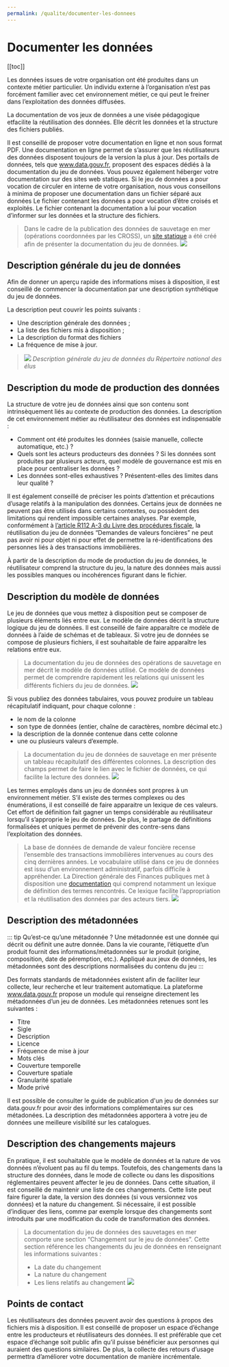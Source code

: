 ```yaml
---
permalink: /qualite/documenter-les-donnees
---
```



# Documenter les données

[[toc]]

Les données issues de votre organisation ont été produites dans un contexte métier particulier. Un individu externe à l’organisation n’est pas forcément familier avec cet environnement métier, ce qui peut le freiner dans l’exploitation des données diffusées.

La documentation de vos jeux de données a une visée pédagogique etfacilite la réutilisation des données. Elle décrit les données et la structure des fichiers publiés.

Il est conseillé de proposer votre documentation en ligne et non sous format PDF. Une documentation en ligne permet de s’assurer que les réutilisateurs des données disposent toujours de la version la plus à jour. Des portails de données, tels que www.data.gouv.fr, proposent des espaces dédiés à la documentation du jeu de données. Vous pouvez également héberger votre documentation sur des sites web statiques. Si le jeu de données a pour vocation de circuler en interne de votre organisation, nous vous conseillons à minima de proposer une documentation dans un fichier séparé aux données  Le fichier contenant les données a pour vocation d’être croisés et exploités. Le fichier contenant la documentation a lui pour vocation d’informer sur les données et la structure des fichiers.

>Dans le cadre de la publication des données de sauvetage en mer (opérations coordonnées par les CROSS), un [site statique](https://mtes-mct.github.io/secmar-documentation/) a été créé afin de présenter la documentation du jeu de données.
> ![](./images/doc_secmar.png)

## Description générale du jeu de données 

Afin de donner un aperçu rapide des informations mises à disposition, il est conseillé de commencer la documentation par une description synthétique du jeu de données.

La description peut couvrir les points suivants :
* Une description générale des données ;
* La liste des fichiers mis à disposition ;
* La description du format des fichiers
* La fréquence de mise à jour.

> ![](./images/description_rne.png)
> *Description générale du jeu de données du Répertoire national des élus*

## Description du mode de production des données 

La structure de votre jeu de données ainsi que son contenu sont intrinsèquement liés au contexte de production des données. La description de cet environnement métier au réutilisateur des données est indispensable :
* Comment ont été produites les données (saisie manuelle, collecte automatique, etc.) ?
* Quels sont les acteurs producteurs des données ? Si les données sont produites par plusieurs acteurs, quel modèle de gouvernance est mis en place pour centraliser les données ?
* Les données sont-elles exhaustives ? Présentent-elles des limites dans leur qualité ?

Il est également conseillé de préciser les points d’attention et précautions d’usage relatifs à la manipulation des données. Certains jeux de données ne peuvent pas être utilisés dans certains contextes, ou possèdent des limitations qui rendent impossible certaines analyses. Par exemple, conformément à  [l’article R112 A-3 du Livre des procédures fiscale](https://www.legifrance.gouv.fr/affichCodeArticle.do?idArticle=LEGIARTI000038001715&cidTexte=LEGITEXT000006069583&dateTexte=20181231), la réutilisation du jeu de données “Demandes de valeurs foncières” ne peut pas avoir ni pour objet ni pour effet de permettre la  ré-identifications des personnes liés à des transactions immobilières.

À partir de la description du mode de production du jeu de données, le réutilisateur comprend la structure du jeu, la nature des données mais aussi les possibles manques ou incohérences figurant dans le fichier.

## Description du modèle de données 
Le jeu de données que vous mettez à disposition peut se composer de plusieurs éléments liés entre eux. Le modèle de données décrit la structure logique du jeu de données.
Il est conseillé de faire apparaître ce modèle de données à l’aide de schémas et de tableaux. Si votre jeu de données se compose de plusieurs fichiers, il est souhaitable de faire apparaître les relations entre eux.

> La documentation du jeu de données des opérations de sauvetage en mer décrit le modèle de données utilisé. Ce modèle de données permet de comprendre rapidement les relations qui unissent les différents fichiers du jeu de données.
> ![](./images/schema_secmar.png)

Si vous publiez des données tabulaires, vous pouvez produire un tableau récapitulatif indiquant, pour chaque colonne :
* le nom de la colonne
* son type de données (entier, chaîne de caractères, nombre décimal etc.)
* la description de la donnée contenue dans cette colonne
* une ou plusieurs valeurs d’exemple.

> La documentation du jeu de données de sauvetage en mer présente un tableau récapitulatif des différentes colonnes. La description des champs permet de faire le lien avec le fichier de données, ce qui facilite la lecture des données.
> ![](./images/table_secmar.png)

Les termes employés dans un jeu de données sont propres à un environnement métier. S’il existe des termes complexes ou des énumérations, il est conseillé de faire apparaitre un lexique de ces valeurs.
Cet effort de définition fait gagner un temps considérable au réutilisateur lorsqu’il s’approprie le jeu de données. De plus, le partage de définitions formalisées et uniques permet de prévenir des contre-sens dans l’exploitation des données.

> La base de données de demande de valeur foncière recense l’ensemble des transactions immobilières intervenues au cours des cinq dernières années. Le vocabulaire utilisé dans ce jeu de données est issu d’un environnement administratif, parfois difficile à appréhender. La Direction générale des Finances publiques met à disposition une [documentation](https://static.data.gouv.fr/resources/demande-de-valeurs-foncieres/20190419-091745/notice-descriptive-du-fichier-dvf.pdf)  qui comprend notamment un lexique de définition des termes rencontrés. Ce lexique facilite l’appropriation et la réutilisation des données par des acteurs tiers.
> ![](./images/lexique_dvf.png)

## Description des métadonnées

::: tip Qu’est-ce qu’une métadonnée ?
Une métadonnée est une donnée qui décrit ou définit une autre donnée. Dans la vie courante, l’étiquette d’un produit fournit des informations/métadonnées sur le produit (origine, composition, date de péremption, etc.). Appliqué aux jeux de données, les métadonnées sont des descriptions normalisées du contenu du jeu
:::

Des formats standards de métadonnées existent afin de faciliter leur collecte, leur recherche et leur traitement automatique. La plateforme www.data.gouv.fr propose un module qui renseigne directement les métadonnées d’un jeu de données. Les métadonnées retenues sont les suivantes :
* Titre
* Sigle
* Description
* Licence
* Fréquence de mise à jour
* Mots clés
* Couverture temporelle
* Couverture spatiale
* Granularité spatiale
* Mode privé

Il est possible de consulter le guide de publication d'un jeu de données sur data.gouv.fr pour avoir des informations complémentaires sur ces métadonées. La description des métadonnées apportera à votre jeu de données une meilleure visibilité sur les catalogues.

## Description des changements majeurs

En pratique, il est souhaitable que le modèle de données et la nature de vos données n’évoluent pas au fil du temps. Toutefois, des changements dans la structure des données, dans le mode de collecte ou dans les dispositions réglementaires peuvent affecter le jeu de données. Dans cette situation, il est conseillé de maintenir une liste de ces changements. Cette liste peut faire figurer la date, la version des données (si vous versionnez vos données) et la nature du changement. Si nécessaire, il est possible d’indiquer des liens, comme par exemple lorsque des changements sont introduits par une modification du code de transformation des données.

> La documentation du jeu de données des sauvetages en mer comporte une section “Changement sur le jeu de données”. Cette section référence les changements du jeu de données en renseignant les informations suivantes :
>* La date du changement
>* La nature du changement
>* Les liens relatifs au changement
> ![](./images/maj_secmar.png)

## Points de contact
Les réutilisateurs des données peuvent avoir des questions à propos des fichiers mis à disposition. Il est conseillé de proposer un espace d’échange entre les producteurs et réutilisateurs des données. Il est préférable que cet espace d’échange soit public afin qu’il puisse bénéficier aux personnes qui auraient des questions similaires. De plus, la collecte des retours d’usage permettra d’améliorer votre documentation de manière incrémentale.
